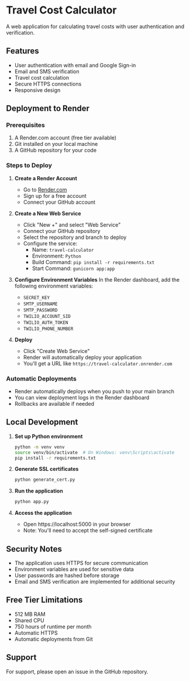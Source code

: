 # Travel Cost Calculator

A web application for calculating travel costs with user authentication and verification.

## Features

- User authentication with email and Google Sign-in
- Email and SMS verification
- Travel cost calculation
- Secure HTTPS connections
- Responsive design

## Deployment to Render

### Prerequisites

1. A Render.com account (free tier available)
2. Git installed on your local machine
3. A GitHub repository for your code

### Steps to Deploy

1. **Create a Render Account**
   - Go to [Render.com](https://render.com)
   - Sign up for a free account
   - Connect your GitHub account

2. **Create a New Web Service**
   - Click "New +" and select "Web Service"
   - Connect your GitHub repository
   - Select the repository and branch to deploy
   - Configure the service:
     - Name: `travel-calculator`
     - Environment: `Python`
     - Build Command: `pip install -r requirements.txt`
     - Start Command: `gunicorn app:app`

3. **Configure Environment Variables**
   In the Render dashboard, add the following environment variables:
   - `SECRET_KEY`
   - `SMTP_USERNAME`
   - `SMTP_PASSWORD`
   - `TWILIO_ACCOUNT_SID`
   - `TWILIO_AUTH_TOKEN`
   - `TWILIO_PHONE_NUMBER`

4. **Deploy**
   - Click "Create Web Service"
   - Render will automatically deploy your application
   - You'll get a URL like `https://travel-calculator.onrender.com`

### Automatic Deployments

- Render automatically deploys when you push to your main branch
- You can view deployment logs in the Render dashboard
- Rollbacks are available if needed

## Local Development

1. **Set up Python environment**
   ```bash
   python -m venv venv
   source venv/bin/activate  # On Windows: venv\Scripts\activate
   pip install -r requirements.txt
   ```

2. **Generate SSL certificates**
   ```bash
   python generate_cert.py
   ```

3. **Run the application**
   ```bash
   python app.py
   ```

4. **Access the application**
   - Open https://localhost:5000 in your browser
   - Note: You'll need to accept the self-signed certificate

## Security Notes

- The application uses HTTPS for secure communication
- Environment variables are used for sensitive data
- User passwords are hashed before storage
- Email and SMS verification are implemented for additional security

## Free Tier Limitations

- 512 MB RAM
- Shared CPU
- 750 hours of runtime per month
- Automatic HTTPS
- Automatic deployments from Git

## Support

For support, please open an issue in the GitHub repository. 